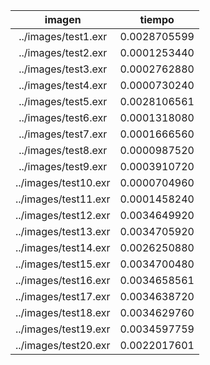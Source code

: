 imagen|tiempo
:---:|:---:
../images/test1.exr|0.0028705599
../images/test2.exr|0.0001253440
../images/test3.exr|0.0002762880
../images/test4.exr|0.0000730240
../images/test5.exr|0.0028106561
../images/test6.exr|0.0001318080
../images/test7.exr|0.0001666560
../images/test8.exr|0.0000987520
../images/test9.exr|0.0003910720
../images/test10.exr|0.0000704960
../images/test11.exr|0.0001458240
../images/test12.exr|0.0034649920
../images/test13.exr|0.0034705920
../images/test14.exr|0.0026250880
../images/test15.exr|0.0034700480
../images/test16.exr|0.0034658561
../images/test17.exr|0.0034638720
../images/test18.exr|0.0034629760
../images/test19.exr|0.0034597759
../images/test20.exr|0.0022017601
